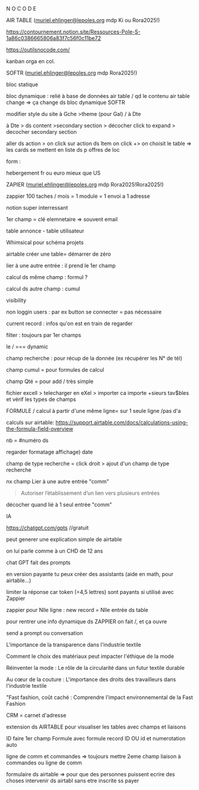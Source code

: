 N O    C O D E

AIR TABLE (muriel.ehlinger@lepoles.org mdp Ki ou Rora2025!)

https://contournement.notion.site/Ressources-Pole-S-1a86c0386665806a83f7c56f0c11be72



https://outilsnocode.com/









kanban orga en col.



SOFTR (muriel.ehlinger@lepoles.org mdp Rora2025!)

bloc statique

bloc dynamique : relié à base de données air table / qd le contenu air table change => ça change ds bloc dynamique SOFTR

modifier style du site à Gche >theme (pour Gal) / à Dte



à Dte > ds content >secondary section > décocher click to expand > decocher secondary section

aller ds action > on click sur action ds Item on click  +> on  choisit le table  => les cards se mettent en liste ds p offres de loc



form : 

hebergement fr ou euro mieux que US



ZAPIER (muriel.ehlinger@lepoles.org mdp Rora2025!Rora2025!)

zappier 100 taches / mois = 1 module = 1 envoi a 1 adresse

notion super interressant



1er champ = clé elemnetaire => souvent email

table annonce - table utilisateur

Whimsical pour schéma projets



airtable créer une table= démarrer de zéro



lier à une autre entrée : il prend le 1er champ

calcul ds même champ : formul ?

calcul ds autre champ : cumul



visibility 

non loggin users : par ex button se connecter = pas nécessaire

current record : infos qu'on est en train de regarder

filter : toujours par 1er champs



le / === dynamic



champ recherche : pour récup de la donnée (ex récupérer les N° de tél)



champ cumul = pour formules de calcul

champ Qté =  pour add / très simple



fichier excell > telecharger en eXel > importer  ca importe +sieurs tav$bles et vérif les types de champs



FORMULE / calcul à partir d'une même ligne= sur 1 seule ligne /pas d'a



calculs sur airtable: https://support.airtable.com/docs/calculations-using-the-formula-field-overview



nb = #numéro ds 



regarder formatage affichage) date 

champ de type recherche = click droit > ajout d'un champ de type recherche 



nx champ Lier à une autre entrée "comm"

> Autoriser l’établissement d’un lien vers plusieurs entrées

décocher quand lié à 1 seul entrée "comm"



IA

https://chatgpt.com/gpts //gratuit

peut generer une explication simple de airtable

on lui parle comme à un CHD de 12 ans

chat GPT fait des prompts

en version payante tu peux créer des assistants (aide en math, pour airtable...)

limiter la réponse car token (=4,5 lettres)  sont payants si utilisé avec Zappier





zappier pour Nlle ligne : new record = Nlle entrée ds table

pour rentrer une info dynamique ds ZAPPIER on fait /, et ça ouvre



send a prompt ou conversation



L'importance de la transparence dans l'industrie textile 

Comment le choix des matériaux peut impacter l'éthique de la mode

Réinventer la mode : Le rôle de la circularité dans un futur textile durable

Au cœur de la couture : L'importance des droits des travailleurs dans l'industrie textile

"Fast fashion, coût caché : Comprendre l'impact environnemental de la Fast Fashion



CRM = carnet d'adresse



extension ds AIRTABLE pour visualiser les tables avec champs et liaisons



ID faire 1er champ Formule avec formule record ID OU id et numerotation auto



ligne de comm et commandes => toujours mettre 2eme champ liaison à commandes ou ligne de comm



formulaire ds airtable => pour que des personnes puissent ecrire des choses intervenir ds airtabl sans etre inscrite ss payer 

